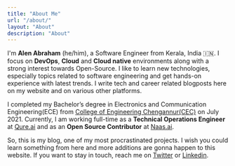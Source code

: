 ```yaml
---
title: "About Me"
url: "/about/"
layout: "About"
description: "About"
---
```


I'm **Alen Abraham** (he/him), a Software Engineer from Kerala, India 🇮🇳. I focus on **DevOps**, **Cloud** and **Cloud native** environments along with a strong interest towards Open-Source. I like to learn new technologies, especially topics related to software engineering and get hands-on experience with latest trends. I write tech and career related blogposts here on my website and on various other platforms.

I completed my Bachelor’s degree in Electronics and Communication Engineering(ECE) from [College of Engineering Chengannur(CEC)](https://ceconline.edu/) on July 2021. Currently, I am working full-time as a **Technical Operations Engineer** at [Qure.ai](https://www.qure.ai/) and as an **Open Source Contributor** at [Naas.ai](https://www.naas.ai/).

So, this is my blog, one of my most procrastinated projects. I wish you could learn something from here and more additions are gonna happen to this website. If you want to stay in touch, reach me on [Twitter](https://twitter.com/op__trojan) or [Linkedin](https://www.linkedin.com/in/alenabraham/).
